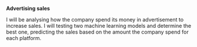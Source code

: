 **Advertising sales**

I will be analysing how the company spend its money in advertisement to increase sales. I will testing two machine learning models and determine the best one, predicting the sales based on the amount the company spend for each platform.
